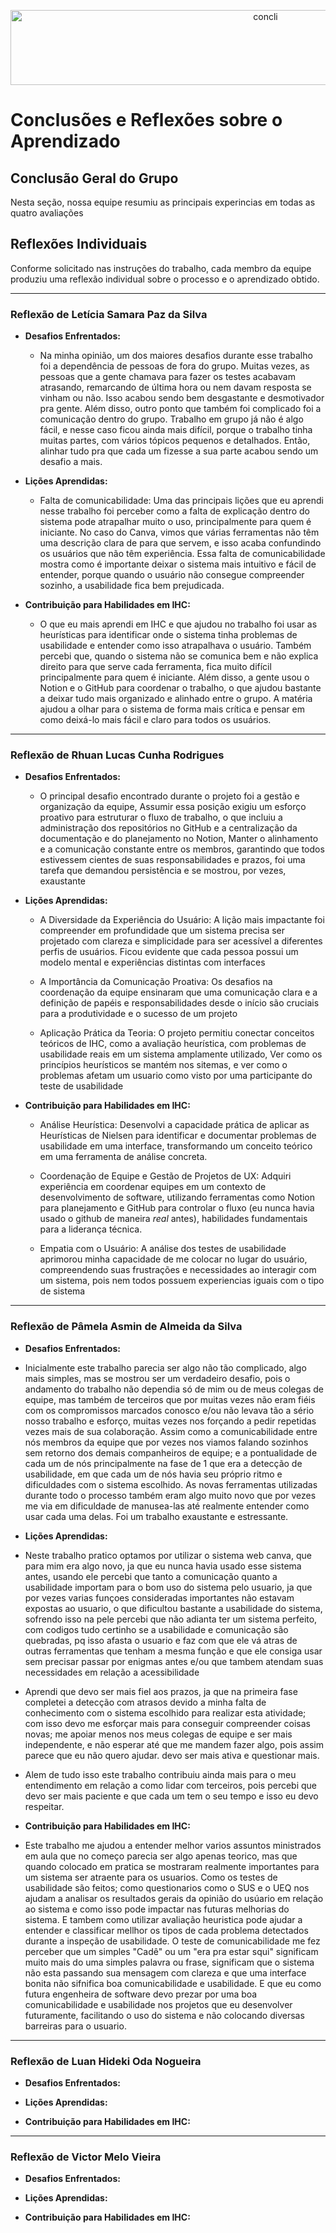 <p align="center">
  <img width="800" height="120" alt="concli" src="https://github.com/user-attachments/assets/51e4ab5f-9418-4fa0-ac4a-2799ac4af1c6" />
</p>

# Conclusões e Reflexões sobre o Aprendizado

## Conclusão Geral do Grupo

Nesta seção, nossa equipe resumiu as principais experincias em todas as quatro avaliações

## Reflexões Individuais

Conforme solicitado nas instruções do trabalho, cada membro da equipe produziu uma reflexão individual sobre o processo e o aprendizado obtido.

---

### Reflexão de Letícia Samara Paz da Silva

* **Desafios Enfrentados:**
    * Na minha opinião, um dos maiores desafios durante esse trabalho foi a 
dependência de pessoas de fora do grupo. Muitas vezes, as pessoas que a gente 
chamava para fazer os testes acabavam atrasando, remarcando de última hora ou 
nem davam resposta se vinham ou não. Isso acabou sendo bem desgastante e 
desmotivador pra gente. Além disso, outro ponto que também foi complicado foi a 
comunicação dentro do grupo. Trabalho em grupo já não é algo fácil, e nesse caso 
ficou ainda mais difícil, porque o trabalho tinha muitas partes, com vários tópicos 
pequenos e detalhados. Então, alinhar tudo pra que cada um fizesse a sua parte 
acabou sendo um desafio a mais.   

* **Lições Aprendidas:**
   * Falta de comunicabilidade: Uma das principais lições que eu aprendi nesse 
trabalho foi perceber como a falta de explicação dentro do sistema pode 
atrapalhar muito o uso, principalmente para quem é iniciante. No caso do Canva, 
vimos que várias ferramentas não têm uma descrição clara de para que servem, e 
isso acaba confundindo os usuários que não têm experiência. Essa falta de 
comunicabilidade mostra como é importante deixar o sistema mais intuitivo e fácil 
de entender, porque quando o usuário não consegue compreender sozinho, a 
usabilidade fica bem prejudicada. 

* **Contribuição para Habilidades em IHC:**
  * O que eu mais aprendi em IHC e que ajudou no trabalho foi usar as heurísticas 
para identificar onde o sistema tinha problemas de usabilidade e entender como 
isso atrapalhava o usuário. Também percebi que, quando o sistema não se 
comunica bem e não explica direito para que serve cada ferramenta, fica muito 
difícil principalmente para quem é iniciante. Além disso, a gente usou o Notion e o 
GitHub para coordenar o trabalho, o que ajudou bastante a deixar tudo mais 
organizado e alinhado entre o grupo. A matéria ajudou a olhar para o sistema de 
forma mais crítica e pensar em como deixá-lo mais fácil e claro para todos os usuários.
   
---

### Reflexão de Rhuan Lucas Cunha Rodrigues

* **Desafios Enfrentados:**
    * O principal desafio encontrado durante o projeto foi a gestão e organização da equipe, Assumir essa posição exigiu um esforço proativo para estruturar o fluxo de trabalho, o que incluiu a administração dos repositórios no GitHub e a centralização da documentação e do planejamento no Notion, Manter o alinhamento e a comunicação constante entre os membros, garantindo que todos estivessem cientes de suas responsabilidades e prazos, foi uma tarefa que demandou persistência e se mostrou, por vezes, exaustante

* **Lições Aprendidas:**
   * A Diversidade da Experiência do Usuário: A lição mais impactante foi compreender em profundidade que um sistema precisa ser projetado com clareza e simplicidade para ser acessível a diferentes perfis de usuários. Ficou evidente que cada pessoa possui um modelo mental e experiências distintas com interfaces

  * A Importância da Comunicação Proativa: Os desafios na coordenação da equipe ensinaram que uma comunicação clara e a definição de papéis e responsabilidades desde o início são cruciais para a produtividade e o sucesso de um projeto

  * Aplicação Prática da Teoria: O projeto permitiu conectar conceitos teóricos de IHC, como a avaliação heurística, com problemas de usabilidade reais em um sistema amplamente utilizado, Ver como os princípios heurísticos se mantém nos sitemas, e ver como o problemas afetam um usuario como visto por uma participante do teste de usabilidade
    
* **Contribuição para Habilidades em IHC:**
   * Análise Heurística: Desenvolvi a capacidade prática de aplicar as Heurísticas de Nielsen para identificar e documentar problemas de usabilidade em uma interface, transformando um conceito teórico em uma ferramenta de análise concreta.

  * Coordenação de Equipe e Gestão de Projetos de UX: Adquiri experiência em coordenar equipes em um contexto de desenvolvimento de software, utilizando ferramentas como Notion para planejamento e GitHub para controlar o fluxo (eu nunca havia usado o github de maneira *real* antes), habilidades fundamentais para a liderança técnica.

  * Empatia com o Usuário: A análise dos testes de usabilidade aprimorou minha capacidade de me colocar no lugar do usuário, compreendendo suas frustrações e necessidades ao interagir com um sistema, pois nem todos possuem experiencias iguais com o tipo de sistema

---

### Reflexão de Pâmela Asmin de Almeida da Silva

* **Desafios Enfrentados:**

* Inicialmente este trabalho parecia ser algo não tão complicado, algo mais simples, mas se mostrou ser um verdadeiro desafio, pois o andamento do trabalho não dependia só de mim ou de meus colegas de equipe, mas também de terceiros que por muitas vezes não eram fiéis com os compromissos marcados conosco e/ou não levava tão a sério nosso trabalho e esforço, muitas vezes nos forçando a pedir repetidas vezes mais de sua colaboração. Assim como a comunicabilidade entre nós membros da equipe que por vezes nos viamos falando sozinhos sem retorno dos demais companheiros de equipe; e a pontualidade de cada um de nós principalmente na fase de 1 que era a detecção de usabilidade, em que cada um de nós havia seu próprio ritmo e dificuldades com o sistema escolhido. As novas ferramentas utilizadas durante todo o processo também eram algo muito novo que por vezes me via em dificuldade de manusea-las até realmente entender como usar cada uma delas. Foi um trabalho exaustante e estressante.
   
* **Lições Aprendidas:**
   
* Neste trabalho pratico optamos por utilizar o sistema web canva, que para mim era algo novo, ja que eu nunca havia usado esse sistema antes, usando ele percebi que tanto a comunicação quanto a usabilidade importam para o bom uso do sistema pelo usuario, ja que por vezes varias funçoes consideradas importantes não estavam expostas ao usuario, o que dificultou bastante a usabilidade do sistema, sofrendo isso na pele percebi que não adianta ter um sistema perfeito, com codigos tudo certinho se a usabilidade e comunicação são quebradas, pq isso afasta o usuario e faz com que ele vá atras de outras ferramentas que tenham a mesma função e que ele consiga usar sem precisar passar por enigmas antes e/ou que tambem atendam suas necessidades em relação a acessibilidade

* Aprendi que devo ser mais fiel aos prazos, ja que na primeira fase completei a detecção com atrasos devido a minha falta de conhecimento com o sistema escolhido para realizar esta atividade; com isso devo me esforçar mais para conseguir compreender coisas novas; me apoiar menos nos meus colegas de equipe e ser mais independente, e não esperar até que me mandem fazer algo, pois assim parece que eu não quero ajudar. devo ser mais ativa e questionar mais.

* Alem de tudo isso este trabalho contribuiu ainda mais para o meu entendimento em relação a como lidar com terceiros, pois percebi que devo ser mais paciente e que cada um tem o seu tempo e isso eu devo respeitar.

* **Contribuição para Habilidades em IHC:**

* Este trabalho me ajudou a entender melhor varios assuntos ministrados em aula que no começo parecia ser algo apenas teorico, mas que quando colocado em pratica se mostraram realmente importantes para um sistema ser atraente para os usuarios. Como os testes de usabilidade são feitos; como questionarios como o SUS e o UEQ nos ajudam a analisar os resultados gerais da opinião do usúario em relação ao sistema e como isso pode impactar nas futuras melhorias do sistema. E tambem como utilizar avaliação heuristica pode ajudar a entender e classificar mellhor os tipos de cada problema detectados durante a inspeção de usabilidade. O teste de comunicabilidade me fez perceber que um simples "Cadê" ou um "era pra estar squi" significam muito mais do uma simples palavra ou frase, significam que o sistema não esta passando sua mensagem com clareza e que uma interface bonita não sifnifica boa comunicabilidade e usabilidade. E que eu como futura engenheira de software devo prezar por uma boa comunicabilidade e usabilidade nos projetos que eu desenvolver futuramente, facilitando o uso do sistema e não colocando diversas barreiras para o usuario.
---

### Reflexão de Luan Hideki Oda Nogueira

* **Desafios Enfrentados:**
   

* **Lições Aprendidas:**
   

* **Contribuição para Habilidades em IHC:**
   

---

### Reflexão de Victor Melo Vieira

* **Desafios Enfrentados:**
    

* **Lições Aprendidas:**
 
* **Contribuição para Habilidades em IHC:**
   
